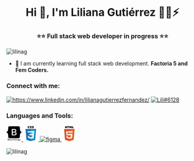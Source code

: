 <h1 align="center">Hi 👋, I'm Liliana Gutiérrez 👨‍💻⚡</h1>
<h3 align="center"> ⭐⭐ Full stack web developer in progress ⭐⭐</h3>

<p align="left"> <img src="https://komarev.com/ghpvc/?username=lilinag&label=Profile%20views&color=0e75b6&style=flat" alt="lilinag" /> </p>

- 🌱 I am currently learning full stack web development. **Factoria 5 and Fem Coders.**


<h3 align="left">Connect with me:</h3>
<p align="left">
<a href="https://www.linkedin.com/in/lilianagutierrezfernandez/" target="blank"><img align="center" src="https://raw.githubusercontent.com/rahuldkjain/github-profile-readme-generator/master/src/images/icons/Social/linked-in-alt.svg" alt="https://www.linkedin.com/in/lilianagutierrezfernandez/" height="30" width="40" /></a>
<a href="https://discord.gg/Lili#6128" target="blank"><img align="center" src="https://raw.githubusercontent.com/rahuldkjain/github-profile-readme-generator/master/src/images/icons/Social/discord.svg" alt="Lili#6128" height="30" width="40" /></a>
</p>

<h3 align="left">Languages and Tools:</h3>
<p align="left"> <a href="https://getbootstrap.com" target="_blank" rel="noreferrer"> <img src="https://raw.githubusercontent.com/devicons/devicon/master/icons/bootstrap/bootstrap-plain-wordmark.svg" alt="bootstrap" width="40" height="40"/> </a> <a href="https://www.w3schools.com/css/" target="_blank" rel="noreferrer"> <img src="https://raw.githubusercontent.com/devicons/devicon/master/icons/css3/css3-original-wordmark.svg" alt="css3" width="40" height="40"/> </a> <a href="https://www.figma.com/" target="_blank" rel="noreferrer"> <img src="https://www.vectorlogo.zone/logos/figma/figma-icon.svg" alt="figma" width="40" height="40"/> </a> <a href="https://www.w3.org/html/" target="_blank" rel="noreferrer"> <img src="https://raw.githubusercontent.com/devicons/devicon/master/icons/html5/html5-original-wordmark.svg" alt="html5" width="40" height="40"/> </a> </p>

<p><img align="center" src="https://github-readme-stats.vercel.app/api/top-langs?username=lilinag&show_icons=true&locale=en&layout=compact" alt="lilinag" /></p>

